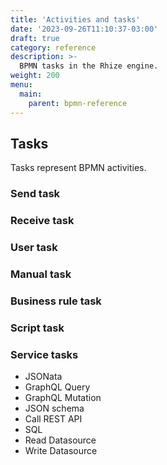 ```yaml
---
title: 'Activities and tasks'
date: '2023-09-26T11:10:37-03:00'
draft: true
category: reference
description: >-
  BPMN tasks in the Rhize engine.
weight: 200
menu:
  main:
    parent: bpmn-reference
---
```


## Tasks

Tasks represent BPMN activities.

### Send task
### Receive task
### User task
### Manual task
### Business rule task
### Script task

### Service tasks

- JSONata 
- GraphQL Query
- GraphQL Mutation
- JSON schema
- Call REST API
- SQL
- Read Datasource
- Write Datasource



